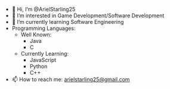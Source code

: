 - 👋 Hi, I’m @ArielStarling25
- 👀 I’m interested in Game Development/Software Development
- 🌱 I’m currently learning Software Engineering
- Programming Languages:
  - Well Known:
    - Java
    - C
  - Currently Learning:
    - JavaScript
    - Python
    - C++
- 📫 How to reach me: arielstarling25@gmail.com

<!---
ArielStarling25/ArielStarling25 is a ✨ special ✨ repository because its `README.md` (this file) appears on your GitHub profile.
You can click the Preview link to take a look at your changes.
--->
